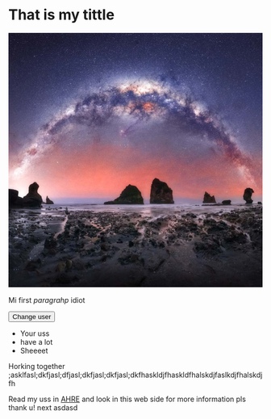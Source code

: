 <!DOCTYPE html>
<html lang="en">
<head>
    <meta charset="UTF-8">
    <meta http-equiv="X-UA-Compatible" content="IE=edge">
    <meta name="viewport" content="width=device-width, initial-scale=1.0">
    <link href="Style.css" rel="stylesheet" type="text/css">
    <script src="main.js"></script> 
</head>
<body>
    <h1>That is my tittle</h1>
    <img src="Im.jpg" alt="Some picture">
    <p>Mi <stron>first</stron> <em>paragrahp</em> idiot</p>
    <button>Change user</button>
    <ul>
        <li>Your uss</li>
        <li>have a lot</li>
        <li>Sheeeet</li>
    </ul>
    <p>Horking together ;asklfasl;dkfjasl;dfjasl;dkfjasl;dkfjasl;dkfhaskldjfhaskldfhalskdjfaslkdjfhalskdjfh</p>
    <p>Read my uss in <a href="https://www.myus.com/">AHRE</a> and look in this web side for more information pls thank u! next asdasd</p>
    
</body>
</html>  
